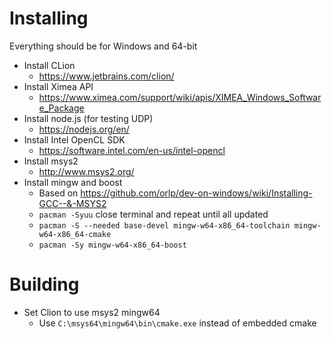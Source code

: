 # Installing
Everything should be for Windows and 64-bit
* Install CLion
  * https://www.jetbrains.com/clion/
* Install Ximea API
  * https://www.ximea.com/support/wiki/apis/XIMEA_Windows_Software_Package
* Install node.js (for testing UDP)
  * https://nodejs.org/en/
* Install Intel OpenCL SDK
  * https://software.intel.com/en-us/intel-opencl
* Install msys2
  * http://www.msys2.org/
* Install mingw and boost
  * Based on https://github.com/orlp/dev-on-windows/wiki/Installing-GCC--&-MSYS2
  * `pacman -Syuu` close terminal and repeat until all updated
  * `pacman -S --needed base-devel mingw-w64-x86_64-toolchain mingw-w64-x86_64-cmake`
  * `pacman -Sy mingw-w64-x86_64-boost`

# Building
* Set Clion to use msys2 mingw64
  * Use `C:\msys64\mingw64\bin\cmake.exe` instead of embedded cmake
